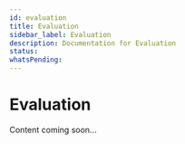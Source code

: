 ```yaml
---
id: evaluation
title: Evaluation
sidebar_label: Evaluation
description: Documentation for Evaluation
status: 
whatsPending: 
---
```


# Evaluation

Content coming soon...

